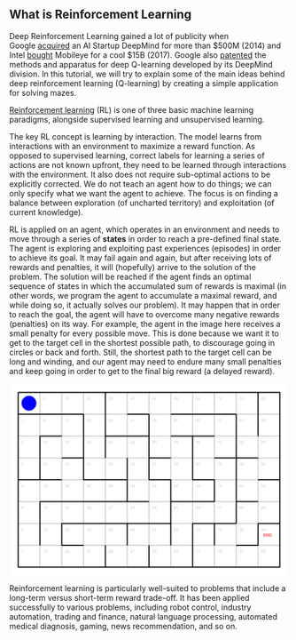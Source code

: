 ## What is Reinforcement Learning

Deep Reinforcement Learning gained a lot of publicity when  
Google [acquired](https://www.theinformation.com/articles/google-beat-facebook-for-deepmind-creates-ethics-board) an AI Startup DeepMind for more than $500M (2014) and Intel [bought](https://www.reuters.com/article/us-intal-mobileye-idUSKBN16K0ZP) Mobileye 
for a cool $15B (2017). Google also [patented](https://patents.google.com/patent/US20150100530) the methods and apparatus for deep Q-learning developed 
by its DeepMind division. In this tutorial, we will try to explain some of the main 
ideas behind deep reinforcement learning (Q-learning) by creating
a simple application for solving mazes.


[Reinforcement learning](https://en.wikipedia.org/wiki/Reinforcement_learning) (RL) is one of three basic machine learning paradigms, 
alongside supervised learning and unsupervised learning.

The key RL concept is learning by interaction.
The model learns from interactions with an environment to 
maximize a reward function. 
As opposed to supervised learning, correct labels for learning a series of actions are not known upfront, 
they need to be learned through interactions with the environment. It also does not 
require sub-optimal actions to be explicitly corrected.
We do not teach an agent how to do things; we can only specify what 
we want the agent to achieve. The focus is on finding a
balance between exploration (of uncharted territory) and exploitation
(of current knowledge).

RL is applied on an agent, which operates in an
environment and needs to move through a series of **states** in order to reach a
pre-defined final state. The agent is exploring and exploiting past experiences 
(episodes) in order to achieve its goal. It may fail again and again, but 
after receiving lots of rewards and penalties, it will (hopefully) arrive to the solution 
of the problem. The solution will be reached if the agent finds an optimal sequence 
of states in which the accumulated sum of rewards is maximal (in other words, we program the 
agent to accumulate a maximal reward, and while doing so, it actually solves our problem). 
It may happen that in order to reach the goal, the agent will have to overcome 
many negative rewards (penalties) on its way. For example, the agent in the image here 
receives a small penalty for every possible move. This is done because we want it to get 
to the target cell in the shortest possible path, to discourage going in circles or back and forth. 
Still, the shortest path to the target cell can be long and winding, and our agent 
may need to endure many small penalties and keep going in order to get to the final big reward (a delayed reward).

<img src="maze_path.gif" width="600">

Reinforcement learning is particularly well-suited to problems that include a long-term versus short-term reward trade-off. 
It has been applied successfully to various problems, including robot control, industry automation, 
trading and finance, natural language processing, automated medical diagnosis, gaming, news recommendation, and so on.


<style>
img {
  display: block;
  margin-left: auto;
  margin-right: auto;
}
</style>
